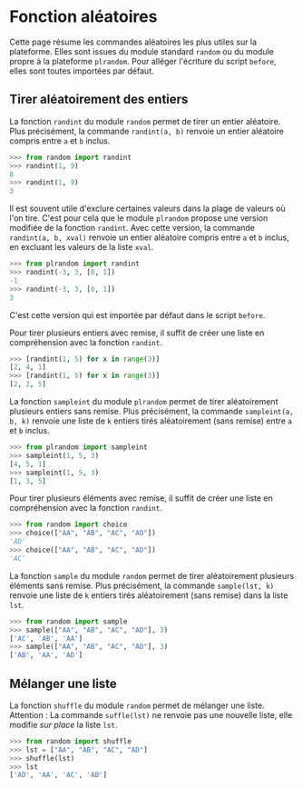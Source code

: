 # Fonction aléatoires

Cette page résume les commandes aléatoires les plus utiles sur la plateforme. Elles sont issues du module standard `random` ou du module propre à la plateforme `plrandom`. Pour alléger l'écriture du script `before`, elles sont toutes importées par défaut.

## Tirer aléatoirement des entiers

La fonction `randint` du module `random` permet de tirer un entier aléatoire. Plus précisément, la commande `randint(a, b)` renvoie un entier aléatoire compris entre `a` et `b` inclus.

```python
>>> from random import randint
>>> randint(1, 9)
8
>>> randint(1, 9)
3
```

Il est souvent utile d'exclure certaines valeurs dans la plage de valeurs où l'on tire. C'est pour cela que le module `plrandom` propose une version modifiée de la fonction `randint`. Avec cette version, la commande `randint(a, b, xval)` renvoie un entier aléatoire compris entre `a` et `b` inclus, en excluant les valeurs de la liste `xval`.

```python
>>> from plrandom import randint
>>> randint(-3, 3, [0, 1])
-1
>>> randint(-3, 3, [0, 1])
3
```

C'est cette version qui est importée par défaut dans le script `before`.

Pour tirer plusieurs entiers avec remise, il suffit de créer une liste en compréhension avec la fonction `randint`.

```python
>>> [randint(1, 5) for x in range(3)]
[2, 4, 1]
>>> [randint(1, 5) for x in range(3)]
[2, 2, 5]
```

La fonction `sampleint` du module `plrandom` permet de tirer aléatoirement plusieurs entiers sans remise. Plus précisément, la commande `sampleint(a, b, k)` renvoie une liste de `k` entiers tirés aléatoirement (sans remise) entre `a` et `b` inclus.

```python
>>> from plrandom import sampleint
>>> sampleint(1, 5, 3)
[4, 5, 1]
>>> sampleint(1, 5, 3)
[1, 3, 5]
```

Pour tirer plusieurs éléments avec remise, il suffit de créer une liste en compréhension avec la fonction `randint`.

```python
>>> from random import choice
>>> choice(["AA", "AB", "AC", "AD"])
'AD'
>>> choice(["AA", "AB", "AC", "AD"])
'AC'
```

La fonction `sample` du module `random` permet de tirer aléatoirement plusieurs éléments sans remise. Plus précisément, la commande `sample(lst, k)` renvoie une liste de `k` entiers tirés aléatoirement (sans remise) dans la liste `lst`.

```python
>>> from random import sample
>>> sample(["AA", "AB", "AC", "AD"], 3)
['AC', 'AB', 'AA']
>>> sample(["AA", "AB", "AC", "AD"], 3)
['AB', 'AA', 'AD']
```

## Mélanger une liste

La fonction `shuffle` du module `random` permet de mélanger une liste. Attention : La commande `suffle(lst)` ne renvoie pas une nouvelle liste, elle modifie *sur place* la liste `lst`.

```python
>>> from random import shuffle
>>> lst = ["AA", "AB", "AC", "AD"]
>>> shuffle(lst)
>>> lst
['AD', 'AA', 'AC', 'AB']
```
